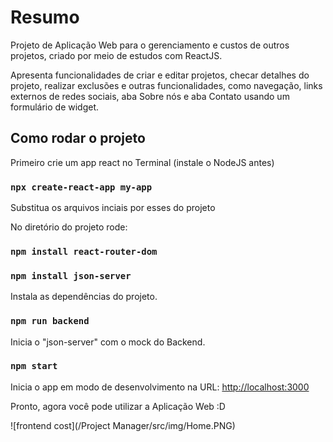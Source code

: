 # Resumo

Projeto de Aplicação Web para o gerenciamento e custos de outros projetos, criado por meio de estudos com ReactJS.

Apresenta funcionalidades de criar e editar projetos, checar detalhes do projeto, realizar exclusões e outras funcionalidades, como navegação, links externos de redes sociais, aba Sobre nós e aba Contato usando um formulário de widget.

## Como rodar o projeto

Primeiro crie um app react no Terminal (instale o NodeJS antes) 

### `npx create-react-app my-app`

Substitua os arquivos inciais por esses do projeto

No diretório do projeto rode:

### `npm install react-router-dom`
### `npm install json-server` 

Instala as dependências do projeto.

### `npm run backend`
Inicia o "json-server" com o mock do Backend.

### `npm start`
Inicia o app em modo de desenvolvimento na URL:
[http://localhost:3000](http://localhost:3000)

Pronto, agora você pode utilizar a Aplicação Web :D

![frontend cost](/Project Manager/src/img/Home.PNG)

